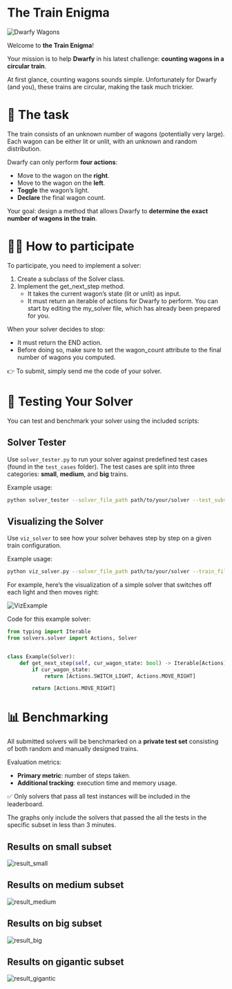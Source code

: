 # The Train Enigma


![Dwarfy Wagons](images/dwarfy_wagons.jpeg)

Welcome to **the Train Enigma**!

Your mission is to help **Dwarfy** in his latest challenge: **counting wagons in a circular train**.

At first glance, counting wagons sounds simple. Unfortunately for Dwarfy (and you), these trains are circular, making the task much trickier.

# 🚂 The task
The train consists of an unknown number of wagons (potentially very large).
Each wagon can be either lit or unlit, with an unknown and random distribution.

Dwarfy can only perform **four actions**:

- Move to the wagon on the **right**.
- Move to the wagon on the **left**.
- **Toggle** the wagon’s light.
- **Declare** the final wagon count.

Your goal: design a method that allows Dwarfy to **determine the exact number of wagons in the train**.

# 🧑‍💻 How to participate
To participate, you need to implement a solver:

1. Create a subclass of the Solver class.
2. Implement the get_next_step method.
    - It takes the current wagon’s state (lit or unlit) as input.
    - It must return an iterable of actions for Dwarfy to perform.
You can start by editing the my_solver file, which has already been prepared for you.

When your solver decides to stop:
- It must return the END action.
- Before doing so, make sure to set the wagon_count attribute to the final number of wagons you computed.

👉 To submit, simply send me the code of your solver.

# 🧪 Testing Your Solver
You can test and benchmark your solver using the included scripts:

## Solver Tester

Use `solver_tester.py` to run your solver against predefined test cases (found in the `test_cases` folder).
The test cases are split into three categories: **small**, **medium**, and **big** trains.

Example usage:
```bash
python solver_tester --solver_file_path path/to/your/solver --test_subset [small, medium, big]
```


## Visualizing the Solver
Use `viz_solver` to see how your solver behaves step by step on a given train configuration.

Example usage:
```bash
python viz_solver.py --solver_file_path path/to/your/solver --train_file_path path/to/train.npy --viz_fps <fps> --n_wagons <n>
```

For example, here’s the visualization of a simple solver that switches off each light and then moves right:

![VizExample](images/viz_example.gif)


Code for this example solver:
```py
from typing import Iterable
from solvers.solver import Actions, Solver


class Example(Solver):
    def get_next_step(self, cur_wagon_state: bool) -> Iterable[Actions]:
        if cur_wagon_state:
            return [Actions.SWITCH_LIGHT, Actions.MOVE_RIGHT]

        return [Actions.MOVE_RIGHT]
```

# 📊 Benchmarking
All submitted solvers will be benchmarked on a **private test set** consisting of both random and manually designed trains.

Evaluation metrics:
- **Primary metric**: number of steps taken.
- **Additional tracking**: execution time and memory usage.

✅ Only solvers that pass all test instances will be included in the leaderboard.

The graphs only include the solvers that passed the all the tests in the specific subset in less than 3 minutes.

## Results on small subset
![result_small](images/metrics_small.png)

## Results on medium subset
![result_medium](images/metrics_medium.png)

## Results on big subset
![result_big](images/metrics_big.png)

## Results on gigantic subset
![result_gigantic](images/metrics_gigantic.png)

